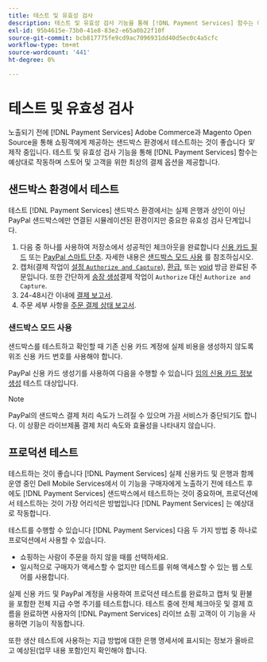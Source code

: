 ```yaml
---
title: 테스트 및 유효성 검사
description: 테스트 및 유효성 검사 기능을 통해 [!DNL Payment Services] 함수는 예상대로 작동하며 고객에게 최상의 결제 옵션을 제공합니다
exl-id: 95b4615e-73b0-41e8-83e2-e65a0b22f10f
source-git-commit: bcb817775fe9cd9ac7096931dd40d5ec0c4a5cfc
workflow-type: tm+mt
source-wordcount: '441'
ht-degree: 0%

---
```


# 테스트 및 유효성 검사

노출되기 전에 [!DNL Payment Services] Adobe Commerce과 Magento Open Source을 통해 쇼핑객에게 제공하는 샌드박스 환경에서 테스트하는 것이 좋습니다 _및_ 제작 중입니다. 테스트 및 유효성 검사 기능을 통해 [!DNL Payment Services] 함수는 예상대로 작동하며 스토어 및 고객을 위한 최상의 결제 옵션을 제공합니다.

## 샌드박스 환경에서 테스트

테스트 [!DNL Payment Services] 샌드박스 환경에서는 실제 은행과 상인이 아닌 PayPal 샌드박스에만 연결된 시뮬레이션된 환경이지만 중요한 유효성 검사 단계입니다.

1. 다음 중 하나를 사용하여 저장소에서 성공적인 체크아웃을 완료합니다 [신용 카드 필드](payments-options.md#credit-card-fields) 또는 [PayPal 스마트 단추](payments-options.md#paypal-smart-buttons). 자세한 내용은 [샌드박스 모드 사용](#use-sandbox-mode) 를 참조하십시오.
1. 캡처(결제 작업이 [설정 `Authorize and Capture`](onboard.md#set-payment-services-as-payment-method)), [환급](refunds.md), 또는 [void](voids.md) 방금 완료된 주문입니다. 또한 간단하게 [송장 생성](https://docs.magento.com/user-guide/sales/invoice-create.html)결제 작업이 `Authorize` 대신 `Authorize and Capture`.
1. 24-48시간 이내에 [결제 보고서](payouts.md).
1. 주문 세부 사항을 [주문 결제 상태 보고서](order-payment-status.md).

### 샌드박스 모드 사용

샌드박스를 테스트하고 확인할 때 기존 신용 카드 계정에 실제 비용을 생성하지 않도록 위조 신용 카드 번호를 사용해야 합니다.

PayPal 신용 카드 생성기를 사용하여 다음을 수행할 수 있습니다 [임의 신용 카드 정보 생성](https://www.paypal.com/us/smarthelp/article/where-can-i-find-test-credit-card-numbers-ts2157) 테스트 대상입니다.

>[!NOTE]
>
>PayPal의 샌드박스 결제 처리 속도가 느려질 수 있으며 가끔 서비스가 중단되기도 합니다. 이 상황은 라이브제품 결제 처리 속도와 효율성을 나타내지 않습니다.

## 프로덕션 테스트

테스트하는 것이 좋습니다 [!DNL Payment Services] 실제 신용카드 및 은행과 함께 운영 중인 Dell Mobile Services에서 이 기능을 구매자에게 노출하기 전에 테스트 후에도 [!DNL Payment Services] 샌드박스에서 테스트하는 것이 중요하며, 프로덕션에서 테스트하는 것이 가장 어리석은 방법입니다 [!DNL Payment Services] 는 예상대로 작동합니다.

테스트를 수행할 수 있습니다 [!DNL Payment Services] 다음 두 가지 방법 중 하나로 프로덕션에서 사용할 수 있습니다.

* 쇼핑하는 사람이 주문을 하지 않을 때를 선택하세요.
* 일시적으로 구매자가 액세스할 수 없지만 테스트를 위해 액세스할 수 있는 웹 스토어를 사용합니다.

실제 신용 카드 및 PayPal 계정을 사용하여 프로덕션 테스트를 완료하고 캡처 및 환불을 포함한 전체 지급 수명 주기를 테스트합니다. 테스트 중에 전체 체크아웃 및 결제 흐름을 완료하면 사용자의 [!DNL Payment Services] 라이브 쇼핑 고객이 이 기능을 사용하면 기능이 작동합니다.

또한 생산 테스트에 사용하는 지급 방법에 대한 은행 명세서에 표시되는 정보가 올바르고 예상된(업무 내용 포함)인지 확인해야 합니다.
